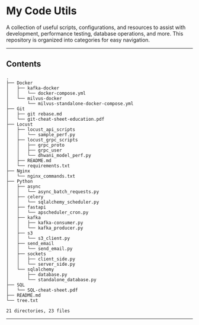 # My Code Utils

 A collection of useful scripts, configurations, and resources to assist with development, performance testing, database operations, and more. This repository is organized into categories for easy navigation.

---

## Contents

<!-- TREE_START -->
```
.
├── Docker
│   ├── kafka-docker
│   │   └── docker-compose.yml
│   └── milvus-docker
│       └── milvus-standalone-docker-compose.yml
├── Git
│   ├── git rebase.md
│   └── git-cheat-sheet-education.pdf
├── Locust
│   ├── locust_api_scripts
│   │   └── sample_perf.py
│   ├── locust_grpc_scripts
│   │   ├── grpc_proto
│   │   ├── grpc_user
│   │   └── dhwani_model_perf.py
│   ├── README.md
│   └── requirements.txt
├── Nginx
│   └── nginx_commands.txt
├── Python
│   ├── async
│   │   └── async_batch_requests.py
│   ├── celery
│   │   └── sqlalchemy_scheduler.py
│   ├── fastapi
│   │   └── apscheduler_cron.py
│   ├── kafka
│   │   ├── kafka-consumer.py
│   │   └── kafka_producer.py
│   ├── s3
│   │   └── s3_client.py
│   ├── send_email
│   │   └── send_email.py
│   ├── sockets
│   │   ├── client_side.py
│   │   └── server_side.py
│   └── sqlalchemy
│       ├── database.py
│       └── standalone_database.py
├── SQL
│   └── SQL-cheat-sheet.pdf
├── README.md
└── tree.txt

21 directories, 23 files
```
<!-- TREE_END -->

---
